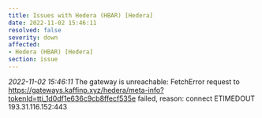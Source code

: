 ```yaml
---
title: Issues with Hedera (HBAR) [Hedera]
date: 2022-11-02 15:46:11
resolved: false
severity: down
affected:
- Hedera (HBAR) [Hedera]
section: issue
---
```


*2022-11-02 15:46:11* The gateway is unreachable: FetchError request to https://gateways.kaffinp.xyz/hedera/meta-info?tokenId=tti_1d0df1e636c9cb8ffecf535e failed, reason: connect ETIMEDOUT 193.31.116.152:443